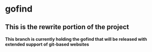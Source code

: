 # gofind

## This is the rewrite portion of the project
#### This branch is currently holding the gofind that will be released with extended support of git-based websites
